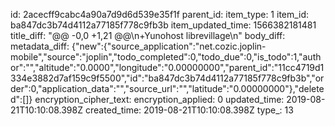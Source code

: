 id: 2acecff9cabc4a90a7d9d6d539e35f1f
parent_id: 
item_type: 1
item_id: ba847dc3b74d4112a77185f778c9fb3b
item_updated_time: 1566382181481
title_diff: "@@ -0,0 +1,21 @@\n+Yunohost librevillage\n"
body_diff: 
metadata_diff: {"new":{"source_application":"net.cozic.joplin-mobile","source":"joplin","todo_completed":0,"todo_due":0,"is_todo":1,"author":"","altitude":"0.0000","longitude":"0.00000000","parent_id":"11cc4719d1334e3882d7af159c9f5500","id":"ba847dc3b74d4112a77185f778c9fb3b","order":0,"application_data":"","source_url":"","latitude":"0.00000000"},"deleted":[]}
encryption_cipher_text: 
encryption_applied: 0
updated_time: 2019-08-21T10:10:08.398Z
created_time: 2019-08-21T10:10:08.398Z
type_: 13